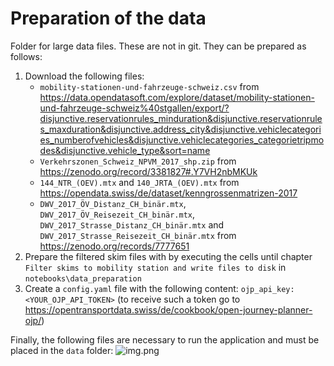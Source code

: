 # Preparation of the data

Folder for large data files. These are not in git. They can be prepared as follows:

1. Download the following files:
    - ```mobility-stationen-und-fahrzeuge-schweiz.csv``` from https://data.opendatasoft.com/explore/dataset/mobility-stationen-und-fahrzeuge-schweiz%40stgallen/export/?disjunctive.reservationrules_minduration&disjunctive.reservationrules_maxduration&disjunctive.address_city&disjunctive.vehiclecategories_numberofvehicles&disjunctive.vehiclecategories_categorietripmodes&disjunctive.vehicle_type&sort=name
    - ```Verkehrszonen_Schweiz_NPVM_2017_shp.zip``` from https://zenodo.org/record/3381827#.Y7VH2nbMKUk
    - ```144_NTR_(OEV).mtx``` and ```140_JRTA_(OEV).mtx``` from https://opendata.swiss/de/dataset/kenngrossenmatrizen-2017
    - ```DWV_2017_ÖV_Distanz_CH_binär.mtx```, ```DWV_2017_ÖV_Reisezeit_CH_binär.mtx```, ```DWV_2017_Strasse_Distanz_CH_binär.mtx``` and
      ```DWV_2017_Strasse_Reisezeit_CH_binär.mtx``` from https://zenodo.org/records/7777651
2. Prepare the filtered skim files with by executing the cells until chapter
   ```Filter skims to mobility station and write files to disk``` in ```notebooks\data_preparation```
3. Create a ```config.yaml``` file  with the following content:
```ojp_api_key: <YOUR_OJP_API_TOKEN>``` (to receive such a token go to https://opentransportdata.swiss/de/cookbook/open-journey-planner-ojp/)

Finally, the following files are necessary to run the application and must be placed in the ```data``` folder:
![img.png](../docs/images/files_in_data.png)
